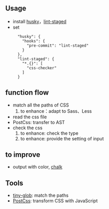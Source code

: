 ## Usage
* install [husky](https://www.npmjs.com/package/husky)，[lint-staged](https://www.npmjs.com/package/lint-staged)
* set
  ```
    "husky": {
      "hooks": {
        "pre-commit": "lint-staged"
      }
    },
    "lint-staged": {
      "*.{}": [
        "css-checker"
      ]
    }
  ```

## function flow
* match all the paths of CSS
    1. to enhance：adapt to Sass、Less
* read the css file
* PostCss: transfer to AST
* check the css
    1. to enhance: check the type
    2. to enhance: provide the setting of input

## to improve
* output with color, [chalk](https://www.npmjs.com/package/chalk)

## Tools
* [tiny-glob](https://github.com/terkelg/tiny-glob): match the paths
* [PostCss](https://postcss.org/): transform CSS with JavaScript



